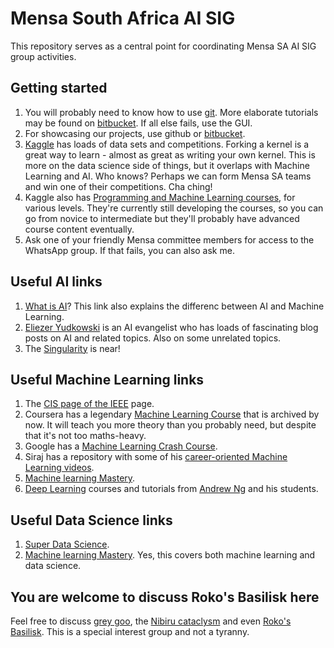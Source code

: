 # Mensa South Africa AI SIG
This repository serves as a central point for coordinating Mensa SA AI SIG group activities. 

## Getting started
1. You will probably need to know how to use [git](http://rogerdudler.github.io/git-guide/). More elaborate tutorials may be found on [bitbucket](https://www.atlassian.com/git/tutorials). If all else fails, use the GUI.
1. For showcasing our projects, use github or [bitbucket](https://bitbucket.org/product/).
1. [Kaggle](https://www.kaggle.com/) has loads of data sets and competitions. Forking a kernel is a great way to learn - almost as great as writing your own kernel. This is more on the data science side of things, but it overlaps with Machine Learning and AI. Who knows? Perhaps we can form Mensa SA teams and win one of their competitions. Cha ching!
1. Kaggle also has [Programming and Machine Learning courses](https://www.kaggle.com/learn/overview), for various levels. They're currently still developing the courses, so you can go from novice to intermediate but they'll probably have advanced course content eventually.
1. Ask one of your friendly Mensa committee members for access to the WhatsApp group. If that fails, you can also ask me.

## Useful AI links
1. [What is AI](https://www.zdnet.com/article/what-is-ai-everything-you-need-to-know-about-artificial-intelligence/)? This link also explains the differenc between AI and Machine Learning.
1. [Eliezer Yudkowski](http://yudkowsky.net/) is an AI evangelist who has loads of fascinating blog posts on AI and related topics. Also on some unrelated topics.
1. The [Singularity](https://singularityhub.com/) is near!


## Useful Machine Learning links
1. The [CIS page of the IEEE](https://cis.ieee.org/) page.
1. Coursera has a legendary [Machine Learning Course](https://www.coursera.org/learn/machine-learning) that is archived by now. It will teach you more theory than you probably need, but despite that it's not too maths-heavy.
1. Google has a [Machine Learning Crash Course](https://developers.google.com/machine-learning/crash-course/).
1. Siraj has a repository with some of his [career-oriented Machine Learning videos](https://github.com/llSourcell/Machine_Learning_Journey).
1. [Machine learning Mastery](https://machinelearningmastery.com/).
1. [Deep Learning](https://www.deeplearning.ai/) courses and tutorials from [Andrew Ng](https://en.wikipedia.org/wiki/Andrew_Ng) and his students.

## Useful Data Science links
1. [Super Data Science](https://www.superdatascience.com/).
1. [Machine learning Mastery](https://machinelearningmastery.com/). Yes, this covers both machine learning and data science. 

## You are welcome to discuss Roko's Basilisk here
Feel free to discuss [grey goo](https://en.wikipedia.org/wiki/Grey_goo), the [Nibiru cataclysm](https://en.wikipedia.org/wiki/Nibiru_cataclysm) and even [Roko's Basilisk](https://wiki.lesswrong.com/wiki/Roko%27s_basilisk). This is a special interest group and not a tyranny.  
